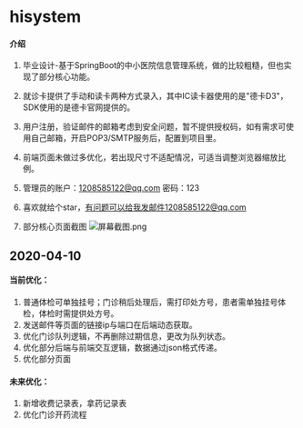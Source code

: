 # hisystem

#### 介绍
1. 毕业设计-基于SpringBoot的中小医院信息管理系统，做的比较粗糙，但也实现了部分核心功能。
2. 就诊卡提供了手动和读卡两种方式录入，其中IC读卡器使用的是"德卡D3"，SDK使用的是德卡官网提供的。
3. 用户注册，验证邮件的邮箱考虑到安全问题，暂不提供授权码，如有需求可使用自己邮箱，开启POP3/SMTP服务后，配置到项目里。
4. 前端页面未做过多优化，若出现尺寸不适配情况，可适当调整浏览器缩放比例。
5. 管理员的账户：1208585122@qq.com 密码：123
6. 喜欢就给个star，有问题可以给我发邮件1208585122@qq.com

7. 部分核心页面截图
![](https://images.gitee.com/uploads/images/2020/0310/162234_b76609c9_2344845.png "屏幕截图.png")

## 2020-04-10
#### 当前优化：
1. 普通体检可单独挂号；门诊稍后处理后，需打印处方号，患者需单独挂号体检，体检时需提供处方号。
2. 发送邮件等页面的链接ip与端口在后端动态获取。
3. 优化门诊队列逻辑，不再删除过期信息，更改为队列状态。
4. 优化部分后端与前端交互逻辑，数据通过json格式传递。
5. 优化部分页面
#### 未来优化：
1. 新增收费记录表，拿药记录表
2. 优化门诊开药流程

